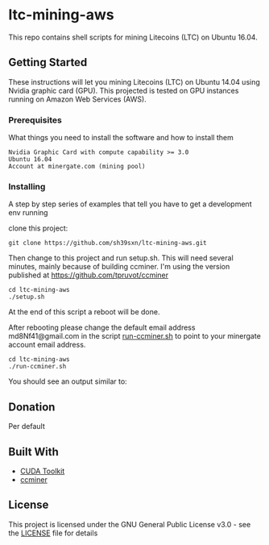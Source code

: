 # ltc-mining-aws
This repo contains shell scripts for mining Litecoins (LTC) on Ubuntu 16.04.

## Getting Started

These instructions will let you mining Litecoins (LTC) on Ubuntu 14.04 using Nvidia graphic card (GPU).
This projected is tested on GPU instances running on Amazon Web Services (AWS).


### Prerequisites

What things you need to install the software and how to install them

```
Nvidia Graphic Card with compute capability >= 3.0
Ubuntu 16.04
Account at minergate.com (mining pool)
```

### Installing

A step by step series of examples that tell you have to get a development env running

clone this project:

```
git clone https://github.com/sh39sxn/ltc-mining-aws.git
```

Then change to this project and run setup.sh. This will need several minutes, mainly because of building ccminer. I'm using the version published at https://github.com/tpruvot/ccminer


```
cd ltc-mining-aws
./setup.sh
```

At the end of this script a reboot will be done.

After rebooting please change the default email address <span>md8Nf41</span>@gmail.com in the script [run-ccminer.sh](run-ccminer.sh) to point to your minergate account email address.

```
cd ltc-mining-aws
./run-ccminer.sh
```

You should see an output similar to:



## Donation

Per default 

## Built With

* [CUDA Toolkit](https://developer.nvidia.com/cuda-toolkit-archive)
* [ccminer](https://github.com/tpruvot/ccminer)


## License

This project is licensed under the GNU General Public License v3.0 - see the [LICENSE](LICENSE) file for details
